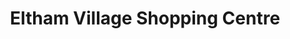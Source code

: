 ---
title: "Eltham Village Shopping Centre"
url: /eltham/eltham-village-shopping-centre/
shop: mall
---